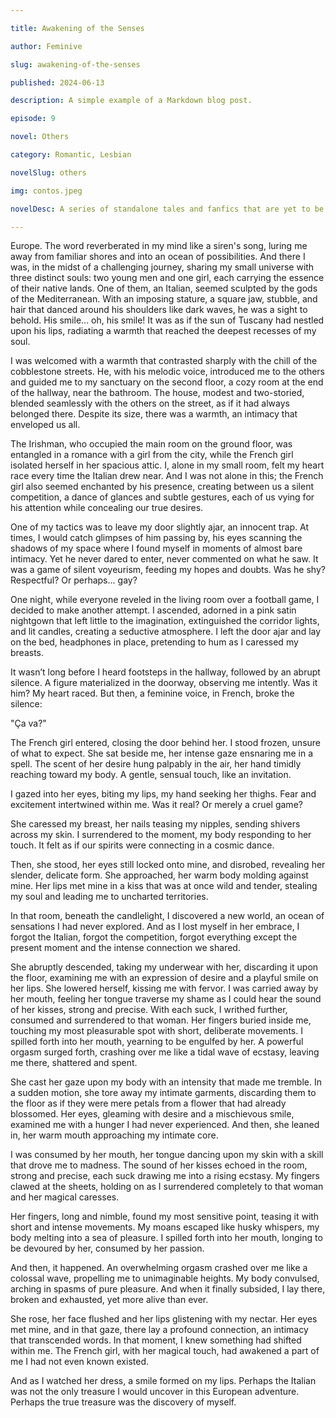 ```yaml
---

title: Awakening of the Senses

author: Feminive

slug: awakening-of-the-senses

published: 2024-06-13

description: A simple example of a Markdown blog post.

episode: 9

novel: Others

category: Romantic, Lesbian

novelSlug: others

img: contos.jpeg

novelDesc: A series of standalone tales and fanfics that are yet to be part of a novel.

---
```


Europe. The word reverberated in my mind like a siren's song, luring me away from familiar shores and into an ocean of possibilities. And there I was, in the midst of a challenging journey, sharing my small universe with three distinct souls: two young men and one girl, each carrying the essence of their native lands. One of them, an Italian, seemed sculpted by the gods of the Mediterranean. With an imposing stature, a square jaw, stubble, and hair that danced around his shoulders like dark waves, he was a sight to behold. His smile... oh, his smile! It was as if the sun of Tuscany had nestled upon his lips, radiating a warmth that reached the deepest recesses of my soul.

I was welcomed with a warmth that contrasted sharply with the chill of the cobblestone streets. He, with his melodic voice, introduced me to the others and guided me to my sanctuary on the second floor, a cozy room at the end of the hallway, near the bathroom. The house, modest and two-storied, blended seamlessly with the others on the street, as if it had always belonged there. Despite its size, there was a warmth, an intimacy that enveloped us all.

The Irishman, who occupied the main room on the ground floor, was entangled in a romance with a girl from the city, while the French girl isolated herself in her spacious attic. I, alone in my small room, felt my heart race every time the Italian drew near. And I was not alone in this; the French girl also seemed enchanted by his presence, creating between us a silent competition, a dance of glances and subtle gestures, each of us vying for his attention while concealing our true desires.

One of my tactics was to leave my door slightly ajar, an innocent trap. At times, I would catch glimpses of him passing by, his eyes scanning the shadows of my space where I found myself in moments of almost bare intimacy. Yet he never dared to enter, never commented on what he saw. It was a game of silent voyeurism, feeding my hopes and doubts. Was he shy? Respectful? Or perhaps... gay?

One night, while everyone reveled in the living room over a football game, I decided to make another attempt. I ascended, adorned in a pink satin nightgown that left little to the imagination, extinguished the corridor lights, and lit candles, creating a seductive atmosphere. I left the door ajar and lay on the bed, headphones in place, pretending to hum as I caressed my breasts.

It wasn’t long before I heard footsteps in the hallway, followed by an abrupt silence. A figure materialized in the doorway, observing me intently. Was it him? My heart raced. But then, a feminine voice, in French, broke the silence:

"Ça va?"

The French girl entered, closing the door behind her. I stood frozen, unsure of what to expect. She sat beside me, her intense gaze ensnaring me in a spell. The scent of her desire hung palpably in the air, her hand timidly reaching toward my body. A gentle, sensual touch, like an invitation.

I gazed into her eyes, biting my lips, my hand seeking her thighs. Fear and excitement intertwined within me. Was it real? Or merely a cruel game?

She caressed my breast, her nails teasing my nipples, sending shivers across my skin. I surrendered to the moment, my body responding to her touch. It felt as if our spirits were connecting in a cosmic dance.

Then, she stood, her eyes still locked onto mine, and disrobed, revealing her slender, delicate form. She approached, her warm body molding against mine. Her lips met mine in a kiss that was at once wild and tender, stealing my soul and leading me to uncharted territories.

In that room, beneath the candlelight, I discovered a new world, an ocean of sensations I had never explored. And as I lost myself in her embrace, I forgot the Italian, forgot the competition, forgot everything except the present moment and the intense connection we shared.

She abruptly descended, taking my underwear with her, discarding it upon the floor, examining me with an expression of desire and a playful smile on her lips. She lowered herself, kissing me with fervor. I was carried away by her mouth, feeling her tongue traverse my shame as I could hear the sound of her kisses, strong and precise. With each suck, I writhed further, consumed and surrendered to that woman. Her fingers buried inside me, touching my most pleasurable spot with short, deliberate movements. I spilled forth into her mouth, yearning to be engulfed by her. A powerful orgasm surged forth, crashing over me like a tidal wave of ecstasy, leaving me there, shattered and spent.

She cast her gaze upon my body with an intensity that made me tremble. In a sudden motion, she tore away my intimate garments, discarding them to the floor as if they were mere petals from a flower that had already blossomed. Her eyes, gleaming with desire and a mischievous smile, examined me with a hunger I had never experienced. And then, she leaned in, her warm mouth approaching my intimate core.

I was consumed by her mouth, her tongue dancing upon my skin with a skill that drove me to madness. The sound of her kisses echoed in the room, strong and precise, each suck drawing me into a rising ecstasy. My fingers clawed at the sheets, holding on as I surrendered completely to that woman and her magical caresses.

Her fingers, long and nimble, found my most sensitive point, teasing it with short and intense movements. My moans escaped like husky whispers, my body melting into a sea of pleasure. I spilled forth into her mouth, longing to be devoured by her, consumed by her passion.

And then, it happened. An overwhelming orgasm crashed over me like a colossal wave, propelling me to unimaginable heights. My body convulsed, arching in spasms of pure pleasure. And when it finally subsided, I lay there, broken and exhausted, yet more alive than ever.

She rose, her face flushed and her lips glistening with my nectar. Her eyes met mine, and in that gaze, there lay a profound connection, an intimacy that transcended words. In that moment, I knew something had shifted within me. The French girl, with her magical touch, had awakened a part of me I had not even known existed.

And as I watched her dress, a smile formed on my lips. Perhaps the Italian was not the only treasure I would uncover in this European adventure. Perhaps the true treasure was the discovery of myself.

```